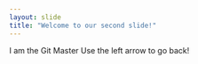 ```yaml
---
layout: slide
title: "Welcome to our second slide!"
---
```

I am the Git Master
Use the left arrow to go back!
